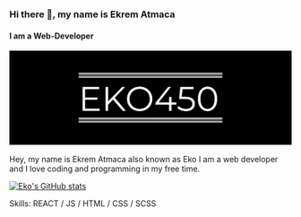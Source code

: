 ### Hi there 👋, my name is Ekrem Atmaca
#### I am a Web-Developer
![I am a Web-Developer](https://github.com/Eko450-eng/Eko450-eng/blob/main/GitHUbHeader.png)

Hey, my name is Ekrem Atmaca also known as Eko I am a web developer and I love coding and programming in my free time.

[![Eko's GitHub stats](https://github-readme-stats.vercel.app/api?username=Eko450-eng)](https://github.com/anuraghazra/github-readme-stats)

Skills: REACT / JS / HTML / CSS / SCSS
